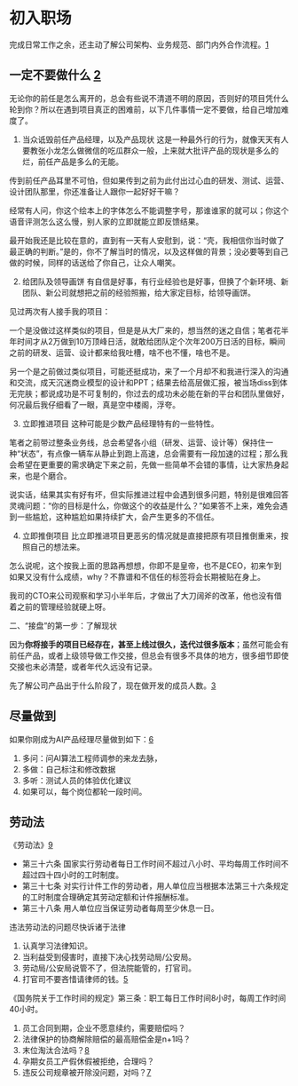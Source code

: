 # 初入职场

完成日常工作之余，还主动了解公司架构、业务规范、部门内外合作流程。[1]

## 一定不要做什么 [2]

无论你的前任是怎么离开的，总会有些说不清道不明的原因，否则好的项目凭什么轮到你？所以在遇到项目真正的困难前，以下几件事情一定不要做，给自己增加难度了。

1. 当众诋毁前任产品经理，以及产品现状
这是一种最外行的行为，就像天天有人要教张小龙怎么做微信的吃瓜群众一般，上来就大批评产品的现状是多么的烂，前任产品是多么的无能。

传到前任产品耳里不可怕，但如果传到之前为此付出过心血的研发、测试、运营、设计团队那里，你还准备让人跟你一起好好干嘛？

经常有人问，你这个绘本上的字体怎么不能调整字号，那谁谁家的就可以；你这个语音评测怎么这么慢，别人家的立即就能立即反馈结果。

最开始我还是比较在意的，直到有一天有人安慰到，说：“壳，我相信你当时做了最正确的判断。”是的，你不了解当时的情况，以及这样做的背景；没必要等到自己做的时候，同样的话送给了你自己，让众人嘲笑。

2. 给团队及领导画饼
有自信是好事，有行业经验也是好事，但换了个新环境、新团队、新公司就想把之前的经验照搬，给大家定目标，给领导画饼。

见过两次有人接手我的项目：

一个是没做过这样类似的项目，但是是从大厂来的，想当然的迷之自信；笔者花半年时间才从2万做到10万顶峰日活，就敢给团队定个次年200万日活的目标，瞬间之前的研发、运营、设计都来给我吐槽，啥不也不懂，啥也不是。

另一个是之前做过类似项目，可能还挺成功，来了一个月却不和我进行深入的沟通和交流，成天沉迷商业模型的设计和PPT；结果去给高层做汇报，被当场diss到体无完肤；都说成功是不可复制的，你过去的成功未必能在新的平台和团队里做好，何况最后我仔细看了一眼，真是空中楼阁，浮夸。

3. 立即推进项目
这种可能是少数产品经理特有的一些特性。

笔者之前带过整条业务线，总会希望各小组（研发、运营、设计等）保持住一种“状态”，有点像一辆车从静止到跑上高速，总会需要有一段加速的过程；那么我会希望在更重要的需求确定下来之前，先做一些简单不会错的事情，让大家热身起来，也是个磨合。

说实话，结果其实有好有坏，但实际推进过程中会遇到很多问题，特别是很难回答灵魂问题：“你的目标是什么，你做这个的收益是什么？”如果答不上来，难免会遇到一些尴尬，这种尴尬如果持续扩大，会产生更多的不信任。

4. 立即推倒项目
比立即推进项目更恶劣的情况就是直接把原有项目推倒重来，按照自己的想法来。

怎么说呢，这个按我上面的思路再想想，你即不是皇帝，也不是CEO，初来乍到如果又没有什么成绩，why？不靠谱和不信任的标签将会长期被贴在身上。

我司的CTO来公司观察和学习小半年后，才做出了大刀阔斧的改革，他也没有借着之前的管理经验就硬上呀。

二、“接盘”的第一步：了解现状

因为**你将接手的项目已经存在，甚至上线过很久，迭代过很多版本**；虽然可能会有前任产品，或者上级领导做工作交接，但总会有很多不具体的地方，很多细节即使交接也未必清楚，或者年代久远没有记录。

先了解公司产品出于什么阶段了，现在做开发的成员人数。[3]

## 尽量做到

如果你刚成为AI产品经理尽量做到如下：[6]

1. 多问：问AI算法工程师调参的来龙去脉，
2. 多做：自己标注和修改数据
3. 多听：测试人员的体验优化建议
4. 如果可以，每个岗位都轮一段时间。

## 劳动法

《劳动法》[9]

- 第三十六条 国家实行劳动者每日工作时间不超过八小时、平均每周工作时间不超过四十四小时的工时制度。
- 第三十七条 对实行计件工作的劳动者，用人单位应当根据本法第三十六条规定的工时制度合理确定其劳动定额和计件报酬标准。
- 第三十八条 用人单位应当保证劳动者每周至少休息一日。

违法劳动法的问题尽快诉诸于法律

1. 认真学习法律知识。
2. 当利益受到侵害时，直接下决心找劳动局/公安局。
3. 劳动局/公安局说管不了，但法院能管的，打官司。
4. 打官司不要吝惜请律师的钱。[5]

《国务院关于工作时间的规定》第三条：职工每日工作时间8小时，每周工作时间40小时。

1. 员工合同到期，企业不愿意续约，需要赔偿吗？
1. 法律保护的协商解除赔偿的最高赔偿金是n+1吗？
1. 末位淘汰合法吗？[8]
1. 孕期女员工产假休假被拒绝，合理吗？
1. 违反公司规章被开除没问题，对吗？[7]

[1]: https://t.qidianla.com/1166342.html
[2]: http://www.jfrcw.com/zhichang/215586.html
[3]: https://www.zhihu.com/question/38295860/answer/76188176
[4]: https://www.zhihu.com/question/426787072/answer/1888976229
[5]: https://www.zhihu.com/question/426787072/answer/1589317013
[6]: https://www.zhihu.com/question/57815929/answer/1822975111
[7]: https://www.zhihu.com/question/394383878/answer/1322178754
[8]: https://zhuanlan.zhihu.com/p/143763092
[9]: https://www.bilibili.com/video/BV1pA411W7C5?from=search&seid=12223012710879218878
